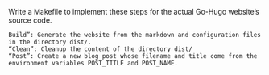 Write a Makefile to implement these steps for the actual Go-Hugo website’s source code.

	Build”: Generate the website from the markdown and configuration files in the directory dist/.
	“Clean”: Cleanup the content of the directory dist/
	“Post”: Create a new blog post whose filename and title come from the environment variables POST_TITLE and POST_NAME.
